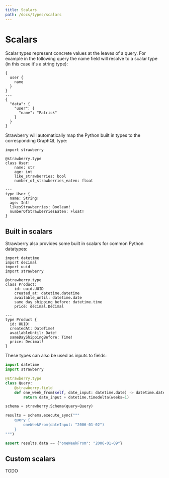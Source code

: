 ```yaml
---
title: Scalars
path: /docs/types/scalars
---
```


# Scalars

Scalar types represent concrete values at the leaves of a query. For example in the following query the name field will resolve to a scalar type (in this case it's a string type):

```graphql+response
{
  user {
    name
  }
}
---
{
  "data": {
    "user": {
      "name": "Patrick"
    }
  }
}
```

Strawberry will automatically map the Python built in types to the corresponding
GraphQL type:

```python+schema
import strawberry

@strawberry.type
class User:
    name: str
    age: int
    like_strawberries: bool
    number_of_strawberries_eaten: float

---
type User {
  name: String!
  age: Int!
  likesStrawberries: Boolean!
  numberOfStrawberriesEaten: Float!
}
```

## Built in scalars

Strawberry also provides some built in scalars for common Python datatypes:

```python+schema
import datetime
import decimal
import uuid
import strawberry

@strawberry.type
class Product:
    id: uuid.UUID
    created_at: datetime.datetime
    available_until: datetime.date
    same_day_shipping_before: datetime.time
    price: decimal.Decimal

---
type Product {
  id: UUID!
  createdAt: DateTime!
  availableUntil: Date!
  sameDayShippingBefore: Time!
  price: Decimal!
}
```

These types can also be used as inputs to fields:

```python
import datetime
import strawberry

@strawberry.type
class Query:
    @strawberry.field
    def one_week_from(self, date_input: datetime.date) -> datetime.date:
        return date_input + datetime.timedelta(weeks=1)

schema = strawberry.Schema(query=Query)

results = schema.execute_sync("""
    query {
        oneWeekFrom(dateInput: "2006-01-02")
    }
""")

assert results.data == {"oneWeekFrom": "2006-01-09"}
```

## Custom scalars

TODO
